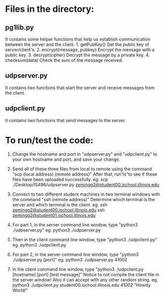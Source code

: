 # Files in the directory:

## pg1lib.py
It contains some helper functions that help us establish communication between the server and the client.
	1. getPubKey()		Get the public key of server/client's.
	2. encrypt(message, pubkey)	Encrypt the message with a public key.
	3. decrypt(cipher)		Decrypt the message by a private key.
	4. checksum(data)		Check the sum of the message received.
## udpserver.py
It contains two functions that start the server and receive messages from the client.
## udpclient.py
It contains two functions that send messages to the server.

# To run/test the code:

1. Change the hostname and port in "udpserver.py" and "udpclient.py" to your own hostname and port, and save your change.

2. Send all of these three files from local to remote using the command "scp (local address) (remote address)"
	After that, run“ls”to see if these files have been uploaded successfully.
	eg.  scp ./Desktop/IS496/udpserver.py zemingg2@student00.ischool.illinois.edu

3. Connect to two different student machines in two terminal windows with the command "ssh (remote address)"
	Determine which terminal is the server and which terminal is the client.
	eg.  ssh zemingg2@student00.ischool.illinois.edu
	        ssh zemingg2@student01.ischool.illinois.edu

4. For part 1, in the server command line window, type "python3 ./udpserver.py"
	eg.  python3 ./udpserver.py

5. Then in the client command line window, type "python3 ./udpclient.py"
	eg.  python3 ./udpclient.py

6. For part 2, in the server command line window, type "python3 ./udpserver.py [port]"
	eg.  python3 ./udpserver.py 41002

7. In the client command line window, type "python3 ./udpclient.py [hostname] [port] [test message]"
	Notice to not compile the client file in the server window! 
	Also it can accept with any other random string.
	eg.  python3 ./udpclient.py student00.ischool.illinois.edu 41002 "Howdy World!"
